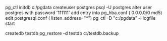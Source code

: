 

pg_ctl initdb c:/pgdata
createuser postgres
psql -U postgres 
alter user postgres with password '111111'
add entry into pg_hba.conf ( 0.0.0.0/0 md5)
edit postgresql.conf   ( listen_address="*")
pg_ctl -D "c:/pgdata" -l logfile start 

createdb testdb 
pg_restore -d testdb c:/testdb.backup
